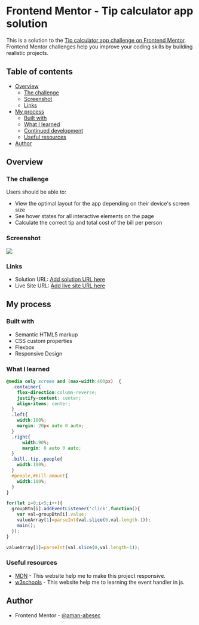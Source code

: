 # Frontend Mentor - Tip calculator app solution

This is a solution to the [Tip calculator app challenge on Frontend Mentor](https://www.frontendmentor.io/challenges/tip-calculator-app-ugJNGbJUX). Frontend Mentor challenges help you improve your coding skills by building realistic projects.

## Table of contents

- [Overview](#overview)
  - [The challenge](#the-challenge)
  - [Screenshot](#screenshot)
  - [Links](#links)
- [My process](#my-process)
  - [Built with](#built-with)
  - [What I learned](#what-i-learned)
  - [Continued development](#continued-development)
  - [Useful resources](#useful-resources)
- [Author](#author)

## Overview

### The challenge

Users should be able to:

- View the optimal layout for the app depending on their device's screen size
- See hover states for all interactive elements on the page
- Calculate the correct tip and total cost of the bill per person

### Screenshot

![](./screenshot.jpg)

### Links

- Solution URL: [Add solution URL here](https://your-solution-url.com)
- Live Site URL: [Add live site URL here](https://your-live-site-url.com)

## My process

### Built with

- Semantic HTML5 markup
- CSS custom properties
- Flexbox
- Responsive Design

### What I learned

```css
@media only screen and (max-width:400px)  {
  .container{
    flex-direction:column-reverse;
    justify-content: center;
    align-items: center;
  }
  .left{
    width:100%;
    margin: 20px auto 0 auto;
  }
  .right{
      width:90%;
      margin: 0 auto 0 auto;
  }
  .bill,.tip,.people{
    width:100%;
  }
  #people,#bill-amount{
    width:100%;
  }
}
```
```js
for(let i=0;i<5;i++){
  groupBtn[i].addEventListener('click',function(){
    var val=groupBtn[i].value;
    valueArray[1]=parseInt(val.slice(0,val.length-1));
    main();
  });
}

valueArray[1]=parseInt(val.slice(0,val.length-1));
```

### Useful resources

- [MDN](https://developer.mozilla.org/en-US/docs/Web/CSS/Media_Queries/Using_media_queries) - This website help me to make this project responsive.
- [w3schools](https://www.w3schools.com/js/js_events.asp) - This website help me to learning the event handler in js.


## Author

- Frontend Mentor - [@aman-abesec](https://www.frontendmentor.io/profile/aman-abesec)
